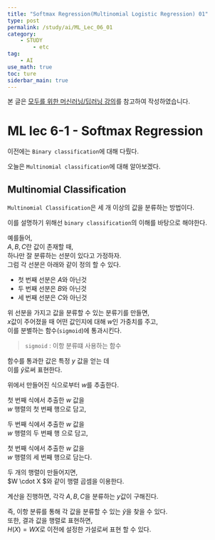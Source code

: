 ```yaml
---
title: "Softmax Regression(Multinomial Logistic Regression) 01"
type: post
permalink: /study/ai/ML_Lec_06_01
category: 
    - STUDY
        - etc
tag:
    - AI
use_math: true
toc: ture
siderbar_main: true
---
```

본 글은 [모두를 위한 머신러닝/딥러닝 강의](https://hunkim.github.io/ml/)를 참고하여 작성하였습니다.  

# ML lec 6-1 - Softmax Regression
이전에는 `Binary classification`에 대해 다뤘다.  

오늘은 `Multinomial classification`에 대해 알아보겠다.  

## Multinomial Classification
`Multinomial Classification`은 세 개 이상의 값을 분류하는 방법이다.  

이를 설명하기 위해선 `binary classification`의 이해를 바탕으로 해야한다.  

예를들어,  
$A, B, C$란 값이 존재할 때,  
하나만 잘 분류하는 선분이 있다고 가정하자.  
그럼 각 선분은 아래와 같이 정의 할 수 있다.  
- 첫 번째 선분은 $A$와 아닌것   
- 두 번째 선분은 $B$와 아닌것  
- 세 번째 선분은 $C$와 아닌것  

위 선분을 가지고 값을 분류할 수 있는 분류기를 만들면,  
$x$값이 주어졌을 때 어떤 값인지에 대해 $w$인 가중치를 주고,  
이를 분별하는 함수(`sigmoid`)에 통과시킨다. 
> `sigmoid` : 이항 분류떄 사용하는 함수

함수를 통과한 값은 특정 $y$ 값을 얻는 데  
이를 $\hat{y}$로써 표현한다.  

위에서 만들어진 식으로부터 $w$를 추출한다.  

첫 번째 식에서 추출한 $w$ 값을  
$w$ 행렬의 첫 번째 행으로 담고,  

두 번째 식에서 추출한 $w$ 값을  
$w$ 행렬의 두 번째 행 으로 담고,  

첫 번째 식에서 추출한 $w$ 값을  
$w$ 행렬의 세 번째 행으로 담는다.  

두 개의 행렬이 만들어지면,  
$W \cdot X $와 같이 행렬 곱셈을 이용한다.  

계산을 진행하면, 각각 $A, B, C$을 분류하는 $y$값이 구해진다.  

즉, 이항 분류를 통해 각 값을 분류할 수 있는 $\hat{y}$을 찾을 수 있다.  
또한, 결과 값을 행렬로 표현하면,  
$H(X) = WX$로 이전에 설정한 가설로써 표현 할 수 있다.   


